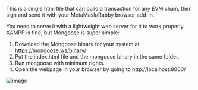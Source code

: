 This is a single html file that can build a transaction for any EVM chain, then sign and send it with your MetaMask/Rabby browser add-in.

You need to serve it with a lightweight web server for it to work properly. XAMPP is fine, but Mongoose is super simple:

1. Download the Mongoose binary for your system at https://mongoose.ws/binary/
2. Put the index.html file and the mongoose binary in the same folder.
3. Run mongoose with minimum rights.
4. Open the webpage in your browser by going to http://localhost:8000/


![image](https://github.com/TMCTG/http_web3tx_tool/assets/93534190/5d4283b1-6417-457c-bc61-69924a38759f)
